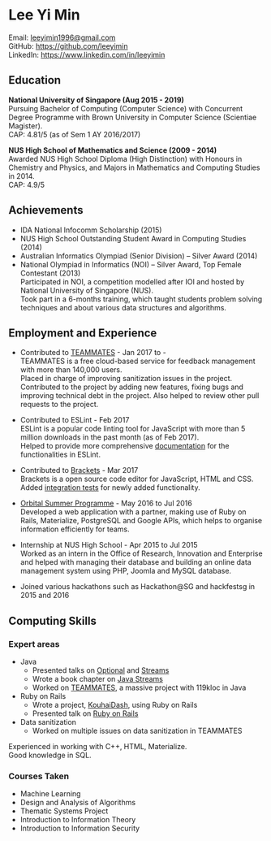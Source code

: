 # Lee Yi Min

Email: leeyimin1996@gmail.com  
GitHub: <https://github.com/leeyimin>  
LinkedIn: <https://www.linkedin.com/in/leeyimin>

## Education

__National University of Singapore (Aug 2015 - 2019)__  
Pursuing Bachelor of Computing (Computer Science) with Concurrent Degree Programme with Brown University in Computer Science (Scientiae Magister).  
CAP: 4.81/5 (as of Sem 1 AY 2016/2017)

__NUS High School of Mathematics and Science (2009 - 2014)__  
Awarded NUS High School Diploma (High Distinction) with Honours in Chemistry and Physics, and Majors in Mathematics and Computing Studies in 2014.  
CAP: 4.9/5

## Achievements

* IDA National Infocomm Scholarship (2015)
* NUS High School Outstanding Student Award in Computing Studies (2014)
* Australian Informatics Olympiad (Senior Division) – Silver Award (2014)
* National Olympiad in Informatics (NOI) – Silver Award, Top Female Contestant (2013)  
Participated in NOI, a competition modelled after IOI and hosted by National University of Singapore (NUS).  
Took part in a 6-months training, which taught students problem solving techniques and about various data structures and algorithms.

## Employment and Experience

* Contributed to [TEAMMATES](https://github.com/TEAMMATES/teammates) - Jan 2017 to -  
TEAMMATES is a free cloud-based service for feedback management with more than 140,000 users.  
Placed in charge of improving sanitization issues in the project. Contributed to the project by adding new features, fixing bugs and improving technical debt in the project. Also helped to review other pull requests to the project.

* Contributed to ESLint - Feb 2017  
ESLint is a popular code linting tool for JavaScript with more than 5 million downloads in the past month (as of Feb 2017).  
Helped to provide more comprehensive [documentation](https://github.com/eslint/eslint/pull/8065) for the functionalities in ESLint.

* Contributed to [Brackets](https://github.com/adobe/brackets) - Mar 2017  
Brackets is a open source code editor for JavaScript, HTML and CSS.  
Added [integration tests](https://github.com/adobe/brackets/pull/13178) for newly added functionality.

* [Orbital Summer Programme](https://github.com/notice-us-senpai/KouhaiDash) - May 2016 to Jul 2016  
Developed a web application with a partner, making use of Ruby on Rails, Materialize, PostgreSQL and Google APIs, which helps to organise information efficiently for teams.  


* Internship at NUS High School - Apr 2015 to Jul 2015  
Worked as an intern in the Office of Research, Innovation and Enterprise and helped with managing their database and building an online data management system using PHP, Joomla and MySQL database.

* Joined various hackathons such as Hackathon@SG and hackfestsg in 2015 and 2016

## Computing Skills

### Expert areas
* Java  
  * Presented talks on [Optional](https://github.com/nus-oss/lightningtalks/issues/22) and [Streams](https://github.com/nus-oss/lightningtalks/issues/52)
  * Wrote a book chapter on [Java Streams](https://github.com/se-edu/learningresources/pull/7)
  * Worked on [TEAMMATES](https://github.com/TEAMMATES/teammates), a massive project with 119kloc in Java
* Ruby on Rails
  * Wrote a project, [KouhaiDash](https://github.com/notice-us-senpai/KouhaiDash), using Ruby on Rails
  * Presented talk on [Ruby on Rails](https://github.com/nus-oss/lightningtalks/issues/40)
* Data sanitization
  * Worked on multiple issues on data sanitization in TEAMMATES

Experienced in working with C++, HTML, Materialize.  
Good knowledge in SQL.

### Courses Taken

* Machine Learning
* Design and Analysis of Algorithms
* Thematic Systems Project
* Introduction to Information Theory
* Introduction to Information Security
